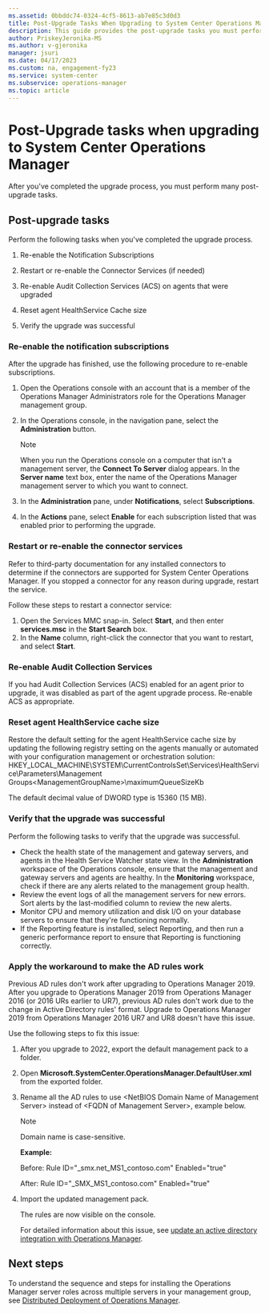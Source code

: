 ```yaml
---
ms.assetid: 0bbddc74-0324-4cf5-8613-ab7e85c3d0d3
title: Post-Upgrade Tasks When Upgrading to System Center Operations Manager
description: This guide provides the post-upgrade tasks you must perform after upgrading to Operations Manager.
author: PriskeyJeronika-MS
ms.author: v-gjeronika
manager: jsuri
ms.date: 04/17/2023
ms.custom: na, engagement-fy23
ms.service: system-center
ms.subservice: operations-manager
ms.topic: article
---
```


# Post-Upgrade tasks when upgrading to System Center Operations Manager



After you've completed the upgrade process, you must perform many post-upgrade tasks.

## Post-upgrade tasks

Perform the following tasks when you've completed the upgrade process.

1. Re-enable the Notification Subscriptions

2. Restart or re-enable the Connector Services (if needed)

3. Re-enable Audit Collection Services (ACS) on agents that were upgraded

4. Reset agent HealthService Cache size

5. Verify the upgrade was successful

### Re-enable the notification subscriptions

After the upgrade has finished, use the following procedure to re-enable subscriptions.

1. Open the Operations console with an account that is a member of the Operations Manager Administrators role for the Operations Manager management group.
2. In the Operations console, in the navigation pane, select the **Administration** button.

    > [!NOTE]
    > When you run the Operations console on a computer that isn't a management server, the **Connect To Server** dialog appears. In the **Server name** text box, enter the name of the Operations Manager management server to which you want to connect.


3. In the **Administration** pane, under **Notifications**, select **Subscriptions**.
4. In the **Actions** pane, select **Enable** for each subscription listed that was enabled prior to performing the upgrade.

### Restart or re-enable the connector services

Refer to third-party documentation for any installed connectors to determine if the connectors are supported for System Center Operations Manager. If you stopped a connector for any reason during upgrade, restart the service.

Follow these steps to restart a connector service:

1. Open the Services MMC snap-in. Select **Start**, and then enter **services.msc** in the **Start Search** box.
2. In the **Name** column, right-click the connector that you want to restart, and select **Start**.

### Re-enable Audit Collection Services

If you had Audit Collection Services (ACS) enabled for an agent prior to upgrade, it was disabled as part of the agent upgrade process. Re-enable ACS as appropriate.

### Reset agent HealthService cache size
Restore the default setting for the agent HealthService cache size by updating the following registry setting on the agents manually or automated with your configuration management or orchestration solution:
HKEY_LOCAL_MACHINE\SYSTEM\CurrentControlsSet\Services\HealthService\Parameters\Management Groups\<ManagementGroupName\>\maximumQueueSizeKb

The default decimal value of DWORD type is 15360 (15 MB).

### Verify that the upgrade was successful

Perform the following tasks to verify that the upgrade was successful.

- Check the health state of the management and gateway servers, and agents in the Health Service Watcher state view. In the **Administration** workspace of the Operations console, ensure that the management and gateway servers and agents are healthy. In the **Monitoring** workspace, check if there are any alerts related to the management group health.
- Review the event logs of all the management servers for new errors. Sort alerts by the last-modified column to review the new alerts.
- Monitor CPU and memory utilization and disk I/O on your database servers to ensure that they're functioning normally.
- If the Reporting feature is installed, select Reporting, and then run a generic performance report to ensure that Reporting is functioning correctly.

### Apply the workaround to make the AD rules work

Previous AD rules don't work after upgrading to Operations Manager 2019. After you upgrade to Operations Manager 2019 from Operations Manager 2016 (or 2016 URs earlier to UR7), previous AD rules don't work due to the change in Active Directory rules' format. Upgrade to Operations Manager 2019 from Operations Manager 2016 UR7 and UR8 doesn't have this issue.

Use the following steps to fix this issue:

1.	After you upgrade to 2022, export the default management pack to a folder.
2.	Open **Microsoft.SystemCenter.OperationsManager.DefaultUser.xml** from the exported folder.
3.	Rename all the AD rules to use \<NetBIOS Domain Name of Management Server\> instead of \<FQDN of Management Server\>, example below.

    >[!NOTE]
    > Domain name is case-sensitive.

    **Example:**

    Before: Rule ID="_smx.net_MS1_contoso.com" Enabled="true"

    After: Rule ID="_SMX_MS1_contoso.com" Enabled="true"

4.	Import the updated management pack.

    The rules are now visible on the console.

    For detailed information about this issue, see [update an active directory integration with Operations Manager](https://techcommunity.microsoft.com/t5/system-center-blog/update-on-active-directory-integration-with-scom/ba-p/1226768).


## Next steps

To understand the sequence and steps for installing the Operations Manager server roles across multiple servers in your management group, see [Distributed Deployment of Operations Manager](deploy-distributed-deployment.md).  
